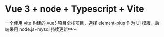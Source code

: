 # Vue 3 + node + Typescript + Vite

一个使用 vite 构建的 vue3 项目全栈项目，选择 element-plus 作为 UI 模版，后端采用 node.js+mysql
持续更新中～
